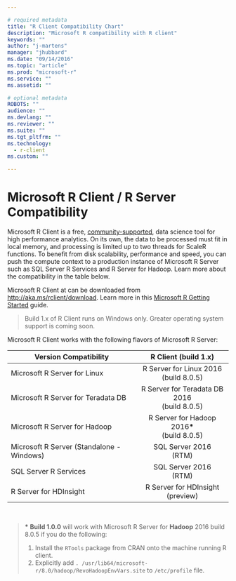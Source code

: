 ```yaml
---

# required metadata
title: "R Client Compatibility Chart"
description: "Microsoft R compatibility with R client"
keywords: ""
author: "j-martens"
manager: "jhubbard"
ms.date: "09/14/2016"
ms.topic: "article"
ms.prod: "microsoft-r"
ms.service: ""
ms.assetid: ""

# optional metadata
ROBOTS: ""
audience: ""
ms.devlang: ""
ms.reviewer: ""
ms.suite: ""
ms.tgt_pltfrm: ""
ms.technology: 
  - r-client
ms.custom: ""

---
```


# Microsoft R Client / R Server Compatibility

Microsoft R Client is a free, [community-supported](https://social.msdn.microsoft.com/Forums/en-US/home?forum=MicrosoftR), data science tool for high performance analytics.  On its own, the data to be processed must fit in local memory, and processing is limited up to two threads for ScaleR functions. To benefit from disk scalability, performance and speed, you can push the compute context to a production instance of Microsoft R Server such as SQL Server R Services and R Server for Hadoop. Learn more about the compatibility in the table below.

Microsoft R Client at can be downloaded from http://aka.ms/rclient/download. Learn more in this [Microsoft R Getting Started](microsoft-r-getting-started.md) guide.

> Build 1.x of R Client runs on Windows only. Greater operating system support is coming soon.

Microsoft R Client works with the following flavors of Microsoft R Server: 

|Version Compatibility   |R Client (build 1.x)|
|-----------|:--------------------------:|
|Microsoft R Server for Linux|R Server for Linux 2016<br>(build 8.0.5)|
|Microsoft R Server for Teradata DB|R Server for Teradata DB 2016<br>(build 8.0.5)|
|Microsoft R Server for Hadoop|R Server for Hadoop 2016<b>*</b><br>(build 8.0.5)|
|Microsoft R Server (Standalone - Windows)|SQL Server 2016<br>(RTM)|
|SQL Server R Services|SQL Server 2016<br>(RTM)|
|R Server for HDInsight|R Server for HDInsight<br>(preview)|

<br>

><b>*</b> <b>Build 1.0.0</b> will work with Microsoft R Server for <b>Hadoop</b> 2016 build 8.0.5 if you do the following:
>1. Install the `RTools` package from CRAN onto the machine running R client.
>1. Explicitly add `. /usr/lib64/microsoft-r/8.0/hadoop/RevoHadoopEnvVars.site` to `/etc/profile` file.
